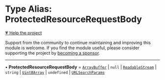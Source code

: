 # Type Alias: ProtectedResourceRequestBody

[💗 Help the project](https://github.com/sponsors/panva)

Support from the community to continue maintaining and improving this module is welcome. If you find the module useful, please consider supporting the project by [becoming a sponsor](https://github.com/sponsors/panva).

***

• **ProtectedResourceRequestBody** = [`ArrayBuffer`](https://developer.mozilla.org/docs/Web/JavaScript/Reference/Global_Objects/ArrayBuffer) \| `null` \| [`ReadableStream`](https://developer.mozilla.org/docs/Web/API/ReadableStream) \| `string` \| [`Uint8Array`](https://developer.mozilla.org/docs/Web/JavaScript/Reference/Global_Objects/Uint8Array) \| `undefined` \| [`URLSearchParams`](https://developer.mozilla.org/docs/Web/API/URLSearchParams)

